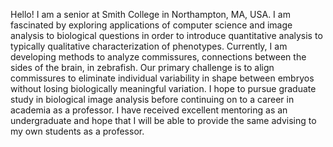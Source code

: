Hello! I am a senior at Smith College in Northampton, MA, USA. I am fascinated by exploring applications of computer science and image analysis to biological questions in order to introduce quantitative analysis to typically qualitative characterization of phenotypes. Currently, I am developing methods to analyze commissures, connections between the sides of the brain, in zebrafish. Our primary challenge is to align commissures to eliminate individual variability in shape between embryos without losing biologically meaningful variation. I hope to pursue graduate study in biological image analysis before continuing on to a career in academia as a professor. I have received excellent mentoring as an undergraduate and hope that I will be able to provide the same advising to my own students as a professor.
